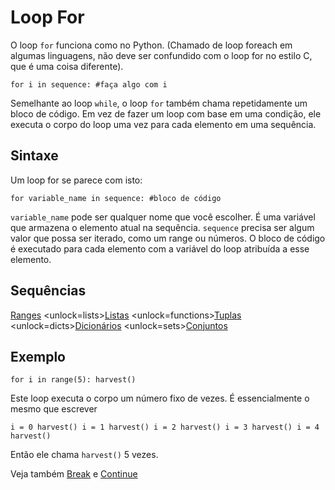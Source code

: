 # Loop For
O loop `for` funciona como no Python. (Chamado de loop foreach em algumas linguagens, não deve ser confundido com o loop for no estilo C, que é uma coisa diferente).

`for i in sequence:
	#faça algo com i`

Semelhante ao loop `while`, o loop `for` também chama repetidamente um bloco de código. Em vez de fazer um loop com base em uma condição, ele executa o corpo do loop uma vez para cada elemento em uma sequência.

## Sintaxe
Um loop for se parece com isto:

`for variable_name in sequence:
	#bloco de código`

`variable_name` pode ser qualquer nome que você escolher. É uma variável que armazena o elemento atual na sequência. `sequence` precisa ser algum valor que possa ser iterado, como um range ou números. O bloco de código é executado para cada elemento com a variável do loop atribuída a esse elemento.

## Sequências
[Ranges](functions/range)      <unlock=lists>[Listas](docs/scripting/lists.md)      </unlock><unlock=functions>[Tuplas](docs/scripting/tuples.md)      </unlock><unlock=dicts>[Dicionários](docs/scripting/dicts.md)      </unlock><unlock=sets>[Conjuntos](docs/scripting/sets.md)</unlock>

## Exemplo
`for i in range(5):
    harvest()`

Este loop executa o corpo um número fixo de vezes. É essencialmente o mesmo que escrever

`i = 0
harvest()
i = 1
harvest()
i = 2
harvest()
i = 3
harvest()
i = 4
harvest()`

Então ele chama `harvest()` 5 vezes.

Veja também [Break](docs/scripting/break.md) e [Continue](docs/scripting/continue.md)